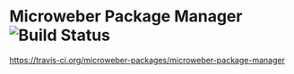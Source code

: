 # Microweber Package Manager ![Build Status](https://api.travis-ci.org/microweber-packages/microweber-package-manager.svg?branch=master)
https://travis-ci.org/microweber-packages/microweber-package-manager
